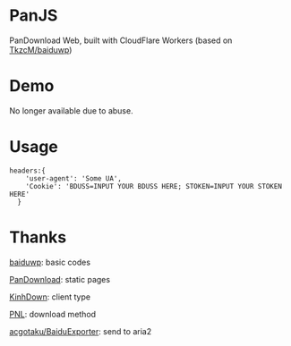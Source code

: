 # PanJS
PanDownload Web, built with CloudFlare Workers (based on [TkzcM/baiduwp](https://github.com/TkzcM/baiduwp))
# Demo
No longer available due to abuse.
# Usage
```
headers:{
    'user-agent': 'Some UA',
    'Cookie': 'BDUSS=INPUT YOUR BDUSS HERE; STOKEN=INPUT YOUR STOKEN HERE'
  }
```
# Thanks
[baiduwp](https://github.com/TkzcM/baiduwp): basic codes

[PanDownload](https://pandownload.com): static pages

[KinhDown](https://t.me/kinhdown): client type

[PNL](https://www.lanzous.com/u/pnl): download method

[acgotaku/BaiduExporter](https://github.com/acgotaku/BaiduExporter): send to aria2

